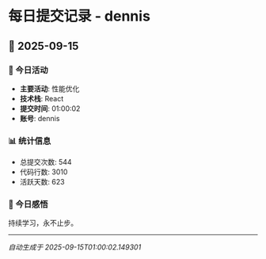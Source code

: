 # 每日提交记录 - dennis

## 📅 2025-09-15

### 🎯 今日活动
- **主要活动**: 性能优化
- **技术栈**: React
- **提交时间**: 01:00:02
- **账号**: dennis

### 📊 统计信息
- 总提交次数: 544
- 代码行数: 3010
- 活跃天数: 623

### 💭 今日感悟
持续学习，永不止步。

---
*自动生成于 2025-09-15T01:00:02.149301*
